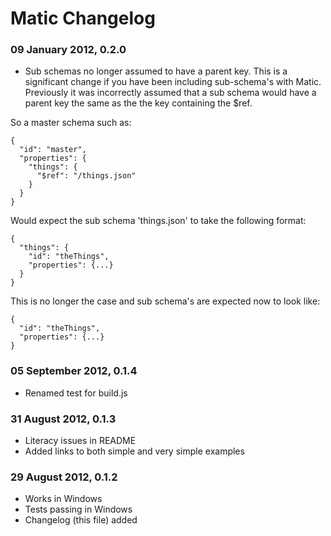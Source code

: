 # Matic Changelog

### 09 January 2012, 0.2.0
* Sub schemas no longer assumed to have a parent key. This is a significant
change if you have been including sub-schema's with Matic.
Previously it was incorrectly assumed that a sub schema would have a parent key
the same as the the key containing the $ref.

So a master schema such as:

    {
      "id": "master",
      "properties": {
        "things": {
          "$ref": "/things.json"
        }
      }
    }

Would expect the sub schema 'things.json' to take the following format:

    {
      "things": {
        "id": "theThings",
        "properties": {...}
      }
    }

This is no longer the case and sub schema's are expected now to look like:

    {
      "id": "theThings",
      "properties": {...}
    }

### 05 September 2012, 0.1.4
* Renamed test for build.js

### 31 August 2012, 0.1.3
* Literacy issues in README
* Added links to both simple and very simple examples

### 29 August 2012, 0.1.2
* Works in Windows
* Tests passing in Windows
* Changelog (this file) added